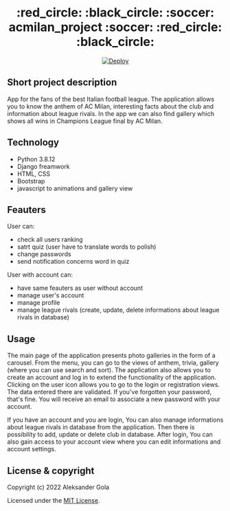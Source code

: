 <h1 align="center">
  :red_circle: :black_circle: :soccer: acmilan_project :soccer: :red_circle: :black_circle:
</h1>

<p align="center">
 <a href="https://rossoneri-app.herokuapp.com/">
  <img src="https://www.herokucdn.com/deploy/button.svg" alt="Deploy">
</a>
</p>

## Short project description

App for the fans of  the best Italian football league. The application allows you to know the anthem of AC Milan, interesting facts about the club and information about league rivals. In the app we can also find gallery which shows all wins in Champions League final by AC Milan. 

## Technology

- Python 3.8.12
- Django freamwork
- HTML, CSS
- Bootstrap
- javascript to animations and gallery view

## Feauters

User can:
- check all users ranking
- satrt quiz (user have to translate words to polish)
- change passwords
- send notification concerns word in quiz

User with account can:
- have same feauters as user without account
- manage user's account
- manage profile
- manage league rivals (create, update, delete informations about league rivals in database)

## Usage

The main page of the application presents photo galleries in the form of a carousel. From the menu, you can go to the views of anthem, trivia, gallery (where you can use search and sort). The application also allows you to create an account and log in to extend the functionality of the application. Clicking on the user icon allows you to go to the login or registration views. The data entered there are validated. If you've forgotten your password, that's fine. You will receive an email to associate a new password with your account.

If you have an account and you are login, You can also manage informations about league rivals in database from the application. Then there is possibility to add, update or delete club in database. After login, You can also gain access to your account view where you can edit informations and account settings.

## License & copyright

Copyright (c) 2022 Aleksander Gola

Licensed under the [MIT License](LICENSE).

